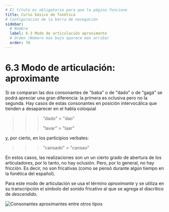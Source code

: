 ```yaml
---
# El título es obligatorio para que la página funcione
title: Curso básico de fonética
# Configuracion de la barra de navegación
sidebar:
  # Nombre
  label: 6.3 Modo de articulación aproximante
  # Orden (Número más bajo aparece más arriba)
  order: 76
---
```

# 6.3 Modo de articulación: aproximante

Si se comparan las dos consonantes de "baba" o de "dado" o de "gagá" se podrá apreciar una gran diferencia: la primera es oclusiva pero no la segunda. Hay casos de estas consonantes en posición intervocálica que tienden a desaparecer en el habla coloquial 

>>> "dado" > "dao"
>>> 
>>> "lavar" > "laar"

y, por cierto, en los participios verbales:

>>> "cansado" >  "cansao"

En estos casos, las realizaciones son un un cierto grado de abertura de los articuladores, por lo tanto, no hay oclusión. Pero, por lo general, no hay fricción. Es decir, no son fricativas (como se pensó durante algún tiempo en la fonética del español).

Para este modo de articulación se usa el término *aproximante* y se utiliza en su transcripción el símbolo del sonido fricativo al que se agrega el diacrítico de *descendido*. 

![Consonantes aproximantes entre otros tipos](/imagenes/aproximantes_fricativas_oclusivas.png)

